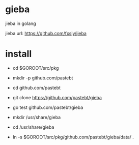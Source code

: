 gieba
=====

jieba in golang

jieba url: https://github.com/fxsjy/jieba

install
=====

* cd $GOROOT/src/pkg
* mkdir -p github.com/pastebt
* cd github.com/pastebt
* git clone https://github.com/pastebt/gieba
* go test github.com/pastebt/gieba

* mkdir /usr/share/gieba
* cd /usr/share/gieba
* ln -s $GOROOT/src/pkg/github.com/pastebt/gieba/data/ .
